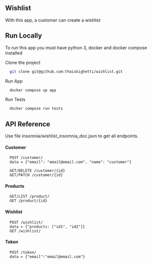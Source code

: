 
## Wishlist

With this app, a customer can create a wishlist

## Run Locally

To run this app you must have python 3, docker and docker compose installed

Clone the project

```bash
  git clone git@github.com:thaisbighetti/wishlist.git
```

Run App

```bash
  docker compose up app
```

Run Tests
```bash
  docker compose run tests
```
## API Reference

Use file insomnia/wishlist_insomnia_doc.json to get all endpoints.
#### Customer

```http
  POST /customer/
  data = {"email": "email@email.com", "name": "customer"}
  
  GET/DELETE /customer/{id}
  GET/PATCH /customer/{id}
```

#### Products

```http
  GET/LIST /product/
  GET /product/{id}
```

####  Wishlist
```http
  POST /wishlist/
  data = {"products: ["id1", "id2"]}
  GET /wishlist/
```

#### Token

```http
  POST /token/
  data = {"email":"email@email.com"}
```
